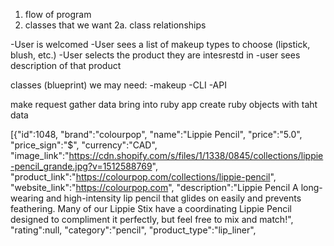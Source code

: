 1. flow of program
2. classes that we want 
  2a. class relationships


-User is welcomed
-User sees a list of makeup types to choose (lipstick, blush, etc.)
-User selects the product they are intesrestd in 
-user sees description of that product


classes (blueprint) we may need: 
-makeup
-CLI 
-API

make request
gather data
bring into ruby app
create ruby objects with taht data

[{"id":1048,
"brand":"colourpop",
"name":"Lippie Pencil",
"price":"5.0",
"price_sign":"$",
"currency":"CAD",
"image_link":"https://cdn.shopify.com/s/files/1/1338/0845/collections/lippie-pencil_grande.jpg?v=1512588769",
"product_link":"https://colourpop.com/collections/lippie-pencil",
"website_link":"https://colourpop.com",
"description":"Lippie Pencil A long-wearing and high-intensity lip pencil that glides on easily and prevents feathering. Many of our Lippie Stix have a coordinating Lippie Pencil designed to compliment it perfectly, but feel free to mix and match!",
"rating":null,
"category":"pencil",
"product_type":"lip_liner",

